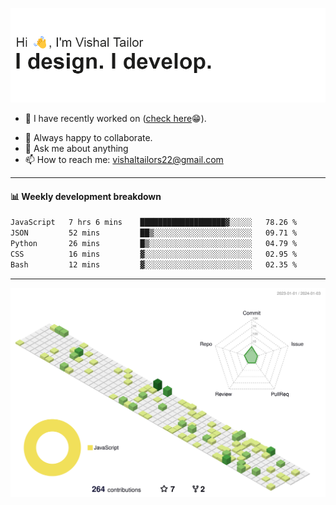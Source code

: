 ![Hi, I'm Vishal Tailor. I design. I develop.](https://github.com/vishaltailors/vishaltailors/blob/main/header.png?raw=true)

- 🔭 I have recently worked on ([check here](https://vishaltailor.com)😁).
<!-- - 🎦 Currently watching: JavaScript: The Hard Parts By Will Sentance. -->
- 👯 Always happy to collaborate.
- 💬 Ask me about anything
- 📫 How to reach me: <a href="mailto:vishaltailors22@gmail.com">vishaltailors22@gmail.com</a>

<hr /> 
<h4>📊 Weekly development breakdown</h4>
<!--START_SECTION:waka-->

```txt
JavaScript   7 hrs 6 mins    ███████████████████▓░░░░░   78.26 %
JSON         52 mins         ██▒░░░░░░░░░░░░░░░░░░░░░░   09.71 %
Python       26 mins         █▒░░░░░░░░░░░░░░░░░░░░░░░   04.79 %
CSS          16 mins         ▓░░░░░░░░░░░░░░░░░░░░░░░░   02.95 %
Bash         12 mins         ▓░░░░░░░░░░░░░░░░░░░░░░░░   02.35 %
```

<!--END_SECTION:waka-->
<hr /> 

![](./profile-3d-contrib/profile-green-animate.svg)
